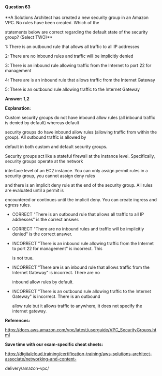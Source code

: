 #### Question  63


**A Solutions Architect has created a new security group in an Amazon VPC. No rules have been created. Which of the

statements below are correct regarding the default state of the security group? (Select TWO)**


1: There is an outbound rule that allows all traffic to all IP addresses


2: There are no inbound rules and traffic will be implicitly denied


3: There is an inbound rule allowing traffic from the Internet to port 22 for management


4: There are is an inbound rule that allows traffic from the Internet Gateway


5: There is an outbound rule allowing traffic to the Internet Gateway


**Answer: 1,2**


**Explanation:**


Custom security groups do not have inbound allow rules (all inbound traffic is denied by default) whereas default

security groups do have inbound allow rules (allowing traffic from within the group). All outbound traffic is allowed by

default in both custom and default security groups.


Security groups act like a stateful firewall at the instance level. Specifically, security groups operate at the network

interface level of an EC2 instance. You can only assign permit rules in a security group, you cannot assign deny rules

and there is an implicit deny rule at the end of the security group. All rules are evaluated until a permit is

encountered or continues until the implicit deny. You can create ingress and egress rules.


- CORRECT "There is an outbound rule that allows all traffic to all IP addresses" is the correct answer.


- CORRECT "There are no inbound rules and traffic will be implicitly denied" is the correct answer.


- INCORRECT "There is an inbound rule allowing traffic from the Internet to port 22 for management" is incorrect. This

  is not true.


- INCORRECT "There are is an inbound rule that allows traffic from the Internet Gateway" is incorrect. There are no

  inbound allow rules by default.


- INCORRECT "There is an outbound rule allowing traffic to the Internet Gateway" is incorrect. There is an outbound

  allow rule but it allows traffic to anywhere, it does not specify the internet gateway.


**References:**


https://docs.aws.amazon.com/vpc/latest/userguide/VPC_SecurityGroups.html


**Save time with our exam-specific cheat sheets:**


https://digitalcloud.training/certification-training/aws-solutions-architect-associate/networking-and-content-

delivery/amazon-vpc/


